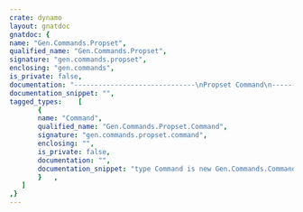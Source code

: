 ```yaml
---
crate: dynamo
layout: gnatdoc
gnatdoc: {
name: "Gen.Commands.Propset",
qualified_name: "Gen.Commands.Propset",
signature: "gen.commands.propset",
enclosing: "gen.commands",
is_private: false,
documentation: "------------------------------\nPropset Command\n------------------------------\nThis command sets a property in the dynamo project configuration.",
documentation_snippet: "",
tagged_types:    [
       {
       name: "Command",
       qualified_name: "Gen.Commands.Propset.Command",
       signature: "gen.commands.propset.command",
       enclosing: "",
       is_private: false,
       documentation: "",
       documentation_snippet: "type Command is new Gen.Commands.Command with null record;",
       }   ,
   ]
,}
---
```

